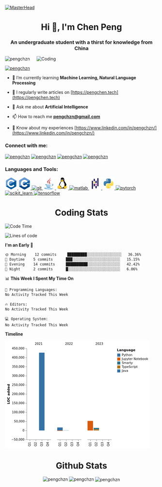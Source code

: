 [![MasterHead](https://img.freepik.com/premium-vector/machine-learning-banner-web-icon-set-data-mining-algorithm-neural-network_35632-107.jpg?w=2000)](https://github.com/pengchzn)
<h1 align="center">Hi 👋, I'm Chen Peng</h1>
<h3 align="center">An undergraduate student with a thirst for knowledge from China</h3>

<img align="right" alt="Coding" width="400" src="https://cdn.dribbble.com/users/926537/screenshots/4502924/python-2.gif">

<p align="left"> <img src="https://komarev.com/ghpvc/?username=pengchzn&label=Profile%20views&color=0e75b6&style=flat" alt="pengchzn" /> </p>

<p align="left"> <a href="https://twitter.com/pengchzn" target="blank"><img src="https://img.shields.io/twitter/follow/pengchzn?logo=twitter&style=for-the-badge" alt="pengchzn" /></a> </p>

- 🌱 I’m currently learning **Machine Learning, Natural Language Processing**

- 📝 I regularly write articles on [https://pengchen.tech](https://pengchen.tech)

- 💬 Ask me about **Artificial Intelligence**

- 📫 How to reach me **pengchzn@gmail.com**

- 📄 Know about my experiences [https://www.linkedin.com/in/pengchzn/](https://www.linkedin.com/in/pengchzn/)

<h3 align="left">Connect with me:</h3>
<p align="left">
<a href="https://twitter.com/pengchzn" target="blank"><img align="center" src="https://raw.githubusercontent.com/rahuldkjain/github-profile-readme-generator/master/src/images/icons/Social/twitter.svg" alt="pengchzn" height="30" width="40" /></a>
<a href="https://linkedin.com/in/pengchzn" target="blank"><img align="center" src="https://raw.githubusercontent.com/rahuldkjain/github-profile-readme-generator/master/src/images/icons/Social/linked-in-alt.svg" alt="pengchzn" height="30" width="40" /></a>
<a href="https://kaggle.com/pengchzn" target="blank"><img align="center" src="https://raw.githubusercontent.com/rahuldkjain/github-profile-readme-generator/master/src/images/icons/Social/kaggle.svg" alt="pengchzn" height="30" width="40" /></a>
<a href="https://www.leetcode.com/pengchzn" target="blank"><img align="center" src="https://raw.githubusercontent.com/rahuldkjain/github-profile-readme-generator/master/src/images/icons/Social/leet-code.svg" alt="pengchzn" height="30" width="40" /></a>
</p>

<h3 align="left">Languages and Tools:</h3>
<p align="left"> <a href="https://www.cprogramming.com/" target="_blank" rel="noreferrer"> <img src="https://raw.githubusercontent.com/devicons/devicon/master/icons/c/c-original.svg" alt="c" width="40" height="40"/> </a> <a href="https://www.w3schools.com/cpp/" target="_blank" rel="noreferrer"> <img src="https://raw.githubusercontent.com/devicons/devicon/master/icons/cplusplus/cplusplus-original.svg" alt="cplusplus" width="40" height="40"/> </a> <a href="https://git-scm.com/" target="_blank" rel="noreferrer"> <img src="https://www.vectorlogo.zone/logos/git-scm/git-scm-icon.svg" alt="git" width="40" height="40"/> </a> <a href="https://www.java.com" target="_blank" rel="noreferrer"> <img src="https://raw.githubusercontent.com/devicons/devicon/master/icons/java/java-original.svg" alt="java" width="40" height="40"/> </a> <a href="https://www.linux.org/" target="_blank" rel="noreferrer"> <img src="https://raw.githubusercontent.com/devicons/devicon/master/icons/linux/linux-original.svg" alt="linux" width="40" height="40"/> </a> <a href="https://www.mathworks.com/" target="_blank" rel="noreferrer"> <img src="https://upload.wikimedia.org/wikipedia/commons/2/21/Matlab_Logo.png" alt="matlab" width="40" height="40"/> </a> <a href="https://pandas.pydata.org/" target="_blank" rel="noreferrer"> <img src="https://raw.githubusercontent.com/devicons/devicon/2ae2a900d2f041da66e950e4d48052658d850630/icons/pandas/pandas-original.svg" alt="pandas" width="40" height="40"/> </a> <a href="https://www.python.org" target="_blank" rel="noreferrer"> <img src="https://raw.githubusercontent.com/devicons/devicon/master/icons/python/python-original.svg" alt="python" width="40" height="40"/> </a> <a href="https://pytorch.org/" target="_blank" rel="noreferrer"> <img src="https://www.vectorlogo.zone/logos/pytorch/pytorch-icon.svg" alt="pytorch" width="40" height="40"/> </a> <a href="https://scikit-learn.org/" target="_blank" rel="noreferrer"> <img src="https://upload.wikimedia.org/wikipedia/commons/0/05/Scikit_learn_logo_small.svg" alt="scikit_learn" width="40" height="40"/> </a> <a href="https://www.tensorflow.org" target="_blank" rel="noreferrer"> <img src="https://www.vectorlogo.zone/logos/tensorflow/tensorflow-icon.svg" alt="tensorflow" width="40" height="40"/> </a> </p>

<h1 align="center">Coding Stats</h1>


<!--START_SECTION:waka-->
![Code Time](http://img.shields.io/badge/Code%20Time-38%20hrs%2031%20mins-blue)

![Lines of code](https://img.shields.io/badge/From%20Hello%20World%20I%27ve%20Written-508%20Thousand%20lines%20of%20code-blue)

**I'm an Early 🐤** 

```text
🌞 Morning    12 commits     █████████░░░░░░░░░░░░░░░░   36.36% 
🌆 Daytime    5 commits      ███░░░░░░░░░░░░░░░░░░░░░░   15.15% 
🌃 Evening    14 commits     ██████████░░░░░░░░░░░░░░░   42.42% 
🌙 Night      2 commits      █░░░░░░░░░░░░░░░░░░░░░░░░   6.06%

```


📊 **This Week I Spent My Time On** 

```text
💬 Programming Languages: 
No Activity Tracked This Week

🔥 Editors: 
No Activity Tracked This Week

💻 Operating System: 
No Activity Tracked This Week

```

**Timeline**

![Chart not found](https://raw.githubusercontent.com/pengchzn/pengchzn/main/charts/bar_graph.png) 


<!--END_SECTION:waka-->


<h1 align="center">Github Stats</h1>
  <div align="center" >
  <img width="50%" src="https://github-readme-stats.vercel.app/api/top-langs?username=pengchzn&show_icons=true&locale=en&layout=compact" alt="pengchzn"> <img width="48%" src="https://github-readme-stats.vercel.app/api?username=pengchzn&show_icons=true" alt="pengchzn"> <img align="center" src="https://github-readme-streak-stats.herokuapp.com/?user=pengchzn&" alt="pengchzn" /></p>
  </div>
